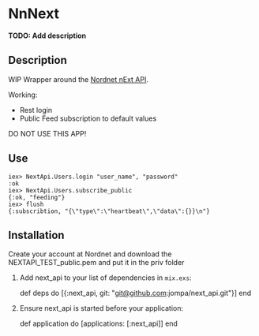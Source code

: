 # NnNext

**TODO: Add description**
## Description

WIP Wrapper around the [Nordnet nExt API](https://api.test.nordnet.se/). 

Working:
- Rest login
- Public Feed subscription to default values

DO NOT USE THIS APP!

## Use

    iex> NextApi.Users.login "user_name", "password"
    :ok
    iex> NextApi.Users.subscribe_public
    {:ok, "feeding"}
    iex> flush
    {:subscribtion, "{\"type\":\"heartbeat\",\"data\":{}}\n"}

## Installation

Create your account at Nordnet and download the NEXTAPI_TEST_public.pem and put it in the priv folder

  1. Add next_api to your list of dependencies in `mix.exs`:

        def deps do
          [{:next_api, git: "git@github.com:jompa/next_api.git"}]
        end

  2. Ensure next_api is started before your application:

        def application do
          [applications: [:next_api]]
        end

